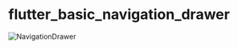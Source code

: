 # flutter_basic_navigation_drawer

![NavigationDrawer](https://user-images.githubusercontent.com/48873155/56849372-18074180-6911-11e9-85df-8ba3866d086e.png)
